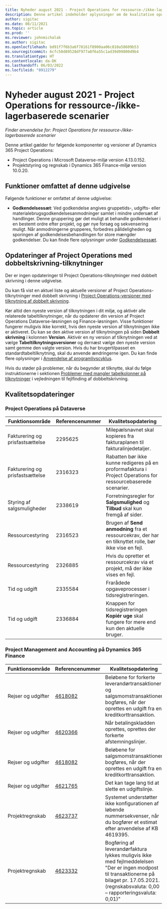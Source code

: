 ```yaml
---
title: Nyheder august 2021 - Project Operations for ressource-/ikke-lagerbaserede scenarier
description: Denne artikel indeholder oplysninger om de kvalitative opdateringer, der er tilgængelige i august 2021-udgivelsen af Project Operations for ressource/ikke-lagerbaserede scenarier.
author: sigitac
ms.date: 08/11/2021
ms.topic: article
ms.prod: ''
ms.reviewer: johnmichalak
ms.author: sigitac
ms.openlocfilehash: bd91f7f6b3a6f78161f8900aa06c810a58609b53
ms.sourcegitcommit: 6cfc50d89528df977a8f6a55c1ad39d99800d9b4
ms.translationtype: HT
ms.contentlocale: da-DK
ms.lasthandoff: 06/03/2022
ms.locfileid: "8912279"
---
```

# <a name="whats-new-august-2021---project-operations-for-resourcenon-stocked-based-scenarios"></a>Nyheder august 2021 - Project Operations for ressource-/ikke-lagerbaserede scenarier

*Finder anvendelse for: Project Operations for ressource-/ikke-lagerbaserede scenarier*

Denne artikel gælder for følgende komponenter og versioner af Dynamics 365 Project Operations:

   - Project Operations i Microsoft Dataverse-miljø version 4.13.0.152.
   - Projektstyring og regnskab i Dynamics 365 Finance-miljø version 10.0.20.

## <a name="features-included-in-this-release"></a>Funktioner omfattet af denne udgivelse

Følgende funktioner er omfattet af denne udgivelse:

- **Godkendelsessæt**: Ved godkendelse angives gruppetids-, udgifts- eller materialebrugsgodkendelsesanmodninger samlet i mindre undersæt af handlinger. Denne gruppering gør det muligt at behandle godkendelser i en bestemt ordre efter projekt, og gør nye forsøg og sekvensering muligt. Når anmodningerne grupperes, forbedres pålideligheden og sporingen af godkendelsesbehandlingen for store mængder godkendelser. Du kan finde flere oplysninger under [Godkendelsessæt](../approvals/approval-sets.md).

## <a name="project-operations-dual-write-maps-updates"></a>Opdateringer af Project Operations med dobbeltskrivning-tilknytninger

Der er ingen opdateringer til Project Operations-tilknytninger med dobbelt skrivning i denne udgivelse.

Du kan få vist en aktuel liste og aktuelle versioner af Project Operations-tilknytninger med dobbelt skrivning i [Project Operations-versioner med tilknytning af dobbelt skrivning](../environment/resource-dual-write-maps.md).

Kør altid den nyeste version af tilknytningen i dit miljø, og aktivér alle relaterede tabeltilknytninger, når du opdaterer din version af Project Operations Dataverse-løsningen og Finance-løsningen. Visse funktioner fungerer muligvis ikke korrekt, hvis den nyeste version af tilknytningen ikke er aktiveret. Du kan se den aktive version af tilknytningen på siden **Dobbelt skrivning** i kolonnen **Version**. Aktivér en ny version af tilknytningen ved at vælge **Tabeltilknytningsversioner** og dernæst vælge den nyeste version samt gemme den valgte version. Hvis du har brugertilpasset en standardtabeltilknytning, skal du anvende ændringerne igen. Du kan finde flere oplysninger i [Anvendelse af programlivscyklus](/dynamics365/fin-ops-core/dev-itpro/data-entities/dual-write/app-lifecycle-management).

Hvis du støder på problemer, når du begynder at tilknytte, skal du følge instruktionerne i sektionen [Problemer med mangler tabelkolonner på tilknytninger](/dynamics365/fin-ops-core/dev-itpro/data-entities/dual-write/dual-write-troubleshooting-finops-upgrades#missing-table-columns-issue-on-maps) i vejledningen til fejlfinding af dobbeltskrivning.

## <a name="quality-updates"></a>Kvalitetsopdateringer

### <a name="project-operations-on-dataverse"></a>Project Operations på Dataverse

| **Funktionsområde** | **Referencenummer** | **Kvalitetsopdatering** |
| --- | --- | --- |
| Fakturering og prisfastsættelse | 2295625 | Milepælsnavnet skal kopieres fra fakturaplanen til fakturalinjedetaljer. |
| Fakturering og prisfastsættelse | 2316323 | Rabatten bør ikke kunne redigeres på en proformafaktura i Project Operations for ressourcebaserede scenarier. |
| Styring af salgsmuligheder | 2338619 | Forretningsregler for **Salgsmulighed** og **Tilbud** skal kun fremgå af sider. |
| Ressourcestyring | 2316523 | Brugen af **Send anmodning** fra et ressourcekrav, der har en tilknyttet rolle, bør ikke vise en fejl. |
| Ressourcestyring | 2326885 | Hvis du opretter et ressourcekrav via et projekt, må der ikke vises en fejl. |
| Tid og udgift | 2335584 | Frarådede opgaveprocesser i tidsregistreringen. |
| Tid og udgift | 2336884 | Knappen for tidsregistreringen **Kopiér uge** skal fungere for mere end kun den aktuelle bruger. |


### <a name="project-management-and-accounting-on-dynamics-365-finance"></a>Project Management and Accounting på Dynamics 365 Finance

| Funktionsområde | Referencenummer | Kvalitetsopdatering |
| --- | --- | --- |
| Rejser og udgifter | [4618082](https://fix.lcs.dynamics.com/Issue/Details?kb=4618082&amp;bugId=583101&amp;dbType=3&amp;qc=9c85ac8ca1e5e9cd07fac9e9aa2cb0914724e28b86ad3339dacf7741f554c605) | Beløbene for forkerte leverandørtransaktioner og salgsmomstransaktioner bogføres, når der oprettes en udgift fra en kreditkorttransaktion. |
| Rejser og udgifter | [4620366](https://fix.lcs.dynamics.com/Issue/Details?kb=4620366&amp;bugId=579485&amp;dbType=3&amp;qc=e864789bd95505ea624c537d585bf113c2de60b97c88439d44693dbd85aa8e92) | Når betalingskladden oprettes, oprettes der forkerte afstemningslinjer. |
| Rejser og udgifter | [4618082](https://fix.lcs.dynamics.com/Issue/Details?kb=4618082&amp;bugId=583101&amp;dbType=3&amp;qc=9c85ac8ca1e5e9cd07fac9e9aa2cb0914724e28b86ad3339dacf7741f554c605) | Beløbene for salgsmomstransaktioner bogføres, når der oprettes en udgift fra en kreditkorttransaktion. |
| Rejser og udgifter | [4621765](https://fix.lcs.dynamics.com/Issue/Details?kb=4621765&amp;bugId=587306&amp;dbType=3&amp;qc=6fbfad0123d4e95eaf8d5a5a2f6c354577c991b7905c852ab02d1f94e728a876) | Det kan tage lang tid at slette en udgiftslinje. |
| Projektregnskab | [4623737](https://fix.lcs.dynamics.com/Issue/Details?kb=4623737&amp;bugId=598109&amp;dbType=3&amp;qc=4101fc5865201e21815299f2ff11ae46d5d5370510868df86c25ee09a8ca1a0c) | Systemet understøtter ikke konfigurationen af løbende nummersekvenser, når du bogfører et estimat efter anvendelse af KB 4619395. |
| Projektregnskab | [4623332](https://fix.lcs.dynamics.com/Issue/Details?kb=4623332&amp;bugId=586034&amp;dbType=3&amp;qc=2f64bb1977c4a9c9dd2ce9de7e72230b86eca14b6295c5bbfb614ea97ad81caf) | Bogføring af leverandørfaktura lykkes muligvis ikke med fejlmeddelelsen "Der er ingen modpost til transaktionerne på bilaget pr. 17.05.2021. (regnskabsvaluta: 0,00 – rapporteringsvaluta: 0,01)" |
